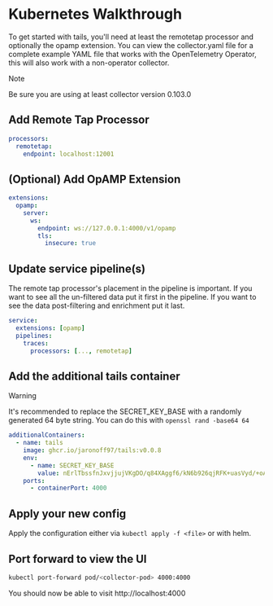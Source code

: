 # Kubernetes Walkthrough

To get started with tails, you'll need at least the remotetap processor and optionally the opamp extension. You can view the collector.yaml file for a complete example YAML file that works with the OpenTelemetry Operator, this will also work with a non-operator collector.

> [!NOTE]
> Be sure you are using at least collector version 0.103.0

## Add Remote Tap Processor

```yaml
processors:
  remotetap:
    endpoint: localhost:12001
```

## (Optional) Add OpAMP Extension

```yaml
extensions:
  opamp:
    server:
      ws:
        endpoint: ws://127.0.0.1:4000/v1/opamp
        tls:
          insecure: true
```

## Update service pipeline(s)

The remote tap processor's placement in the pipeline is important. If you want to see all the un-filtered data put it first in the pipeline. If you want to see the data post-filtering and enrichment put it last.

```yaml
service:
  extensions: [opamp]
  pipelines:
    traces:
      processors: [..., remotetap]
```

## Add the additional tails container

> [!WARNING]
> It's recommended to replace the SECRET_KEY_BASE with a randomly generated 64 byte string. You can do this with `openssl rand -base64 64`

```yaml
additionalContainers:
  - name: tails
    image: ghcr.io/jaronoff97/tails:v0.0.8
    env:
      - name: SECRET_KEY_BASE
        value: nErlTbssfnJxvjjujVKgDO/q84XAggf6/kN6b926qjRFK+uasVyd/+oACdXLm38l
    ports:
      - containerPort: 4000
```

## Apply your new config

Apply the configuration either via `kubectl apply -f <file>` or with helm.

## Port forward to view the UI

```bash
kubectl port-forward pod/<collector-pod> 4000:4000
```

You should now be able to visit http://localhost:4000
